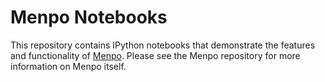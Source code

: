Menpo Notebooks
===============

This repository contains IPython notebooks that demonstrate the features
and functionality of [Menpo](https://github.com/menpo/menpo). Please see
the Menpo repository for more information on Menpo itself.

